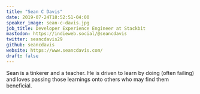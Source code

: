 ```yaml
---
title: "Sean C Davis"
date: 2019-07-24T18:52:51-04:00
speaker_image: sean-c-davis.jpg
job_title: Developer Experience Engineer at Stackbit
mastodon: https://indieweb.social/@seancdavis
twitter: seancdavis29
github: seancdavis
website: https://www.seancdavis.com/
draft: false
---
```


Sean is a tinkerer and a teacher. He is driven to learn by doing (often failing) and loves passing those learnings onto others who may find them beneficial.
